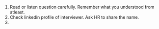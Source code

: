 
1. Read or listen question carefully. Remember what you understood from atleast.
2. Check linkedin profile of interviewer. Ask HR to share the name.
3.   